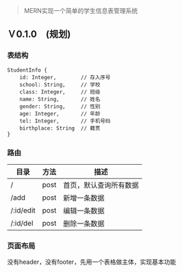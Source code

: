 
> MERN实现一个简单的学生信息表管理系统

## Ｖ0.1.0　(规划)

### 表结构

```
StudentInfo {
    id: Integer,        // 存入序号
    school: String,     // 学校
    class: Integer,     // 班级
    name: String,       // 姓名
    gender: String,     // 性别
    age: Integer,       // 年龄
    tel: Integer,       // 手机号码
    birthplace: String  // 籍贯
}
```

### 路由

| 目录 | 方法 | 描述 |
| --- | :---: | --- |
/         | post | 首页，默认查询所有数据 
/add      | post | 新增一条数据
/:id/edit | post | 编辑一条数据
/:id/del  | post | 删除一条数据

### 页面布局

没有header，没有footer，先用一个表格做主体，实现基本功能
